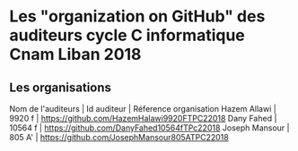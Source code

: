 # Les "organization on GitHub" des auditeurs cycle C informatique Cnam Liban 2018

## Les organisations

Nom de l'auditeurs | Id auditeur | Réference organisation
Hazem Allawi | 9920 f | https://github.com/HazemHalawi9920FTPC22018
Dany Fahed | 10564 f | https://github.com/DanyFahed10564fTPc22018
Joseph Mansour | 805 A' | https://github.com/JosephMansour805ATPC22018